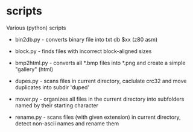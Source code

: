 # scripts
Various (python) scripts

- bin2db.py - converts binary file into txt  db $xx  (z80 asm)

- block.py - finds files with incorrect block-aligned sizes

- bmp2html.py - converts all *.bmp files into *.png and create a simple "gallery" (html)

- dupes.py - scans files in current directory, caclulate crc32 and move duplicates into subdir 'duped' 

- mover.py - organizes all files in the current directory into subfolders named by their starting character

- rename.py - scans files (with given extension) in current directory, detect non-ascii names and rename them 
